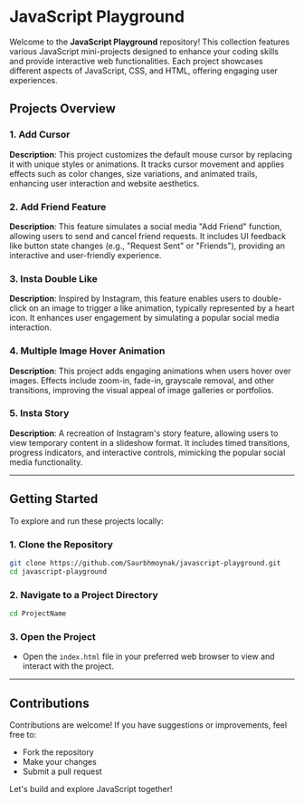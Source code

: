 # JavaScript Playground

Welcome to the **JavaScript Playground** repository! This collection features various JavaScript mini-projects designed to enhance your coding skills and provide interactive web functionalities. Each project showcases different aspects of JavaScript, CSS, and HTML, offering engaging user experiences.

## Projects Overview

### 1. Add Cursor
**Description**: This project customizes the default mouse cursor by replacing it with unique styles or animations. It tracks cursor movement and applies effects such as color changes, size variations, and animated trails, enhancing user interaction and website aesthetics.

### 2. Add Friend Feature
**Description**: This feature simulates a social media "Add Friend" function, allowing users to send and cancel friend requests. It includes UI feedback like button state changes (e.g., "Request Sent" or "Friends"), providing an interactive and user-friendly experience.

### 3. Insta Double Like
**Description**: Inspired by Instagram, this feature enables users to double-click on an image to trigger a like animation, typically represented by a heart icon. It enhances user engagement by simulating a popular social media interaction.

### 4. Multiple Image Hover Animation
**Description**: This project adds engaging animations when users hover over images. Effects include zoom-in, fade-in, grayscale removal, and other transitions, improving the visual appeal of image galleries or portfolios.

### 5. Insta Story
**Description**: A recreation of Instagram's story feature, allowing users to view temporary content in a slideshow format. It includes timed transitions, progress indicators, and interactive controls, mimicking the popular social media functionality.

---

## Getting Started

To explore and run these projects locally:

### 1. Clone the Repository
```bash
git clone https://github.com/Saurbhmoynak/javascript-playground.git
cd javascript-playground
```

### 2. Navigate to a Project Directory
```bash
cd ProjectName
```

### 3. Open the Project
- Open the `index.html` file in your preferred web browser to view and interact with the project.

---

## Contributions

Contributions are welcome! If you have suggestions or improvements, feel free to:
- Fork the repository
- Make your changes
- Submit a pull request

Let's build and explore JavaScript together!


